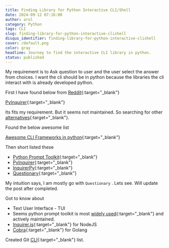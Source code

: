 ```yaml
---
title: Finding Library for Python Interactive CLI/Shell
date: 2024-09-12 07:16:00
author: arul
category: Python
tags: CLI
slug: finding-library-for-python-interactive-clishell
disqus_identifier: finding-library-for-python-interactive-clishell
cover: /default.png
color: gray
headline: Journey to find the interactive CLI library in python.
status: published
---
```

My requirement is to Ask question to user and the user select the answer from choices. I want the cli should be in python because the libraries the cli interact with is already developed python.

First I have found below from [Reddit](https://www.reddit.com/r/learnpython/comments/spphji/recommended_library_for_an_interactive_cli/){:target="_blank"}

[PyInquirer](https://github.com/CITGuru/PyInquirer){:target="_blank"}

Its fits my requirement. But it seems not maintained. So searching for other [alternatives](https://www.google.com/search?q=pyinquirer+alternatives){:target="_blank"}.

Found the below awesome list

[Awesome CLI Frameworks in python](https://github.com/shadawck/awesome-cli-frameworks?tab=readme-ov-file#python){:target="_blank"}

Then short listed these

* [Python Prompt Toolkit](https://github.com/prompt-toolkit/python-prompt-toolkit){:target="_blank"}
* [PyInquirer](https://github.com/CITGuru/PyInquirer){:target="_blank"}
* [InquirerPy](https://github.com/kazhala/InquirerPy){:target="_blank"}
* [Questionary](https://github.com/tmbo/questionary){:target="_blank"}

My intuition says, I am mostly go with `Questionary` . Lets see. Will update the post after completed.

Got to know about

* Text User Interface - TUI
* Seems python prompt toolkit is most [widely used](https://github.com/prompt-toolkit/python-prompt-toolkit/blob/master/PROJECTS.rst){:target="_blank"} and actively maintained.
* [Inquirer.js](https://github.com/SBoudrias/Inquirer.js/){:target="_blank"} for NodeJS
* [Cobra](https://github.com/spf13/cobra){:target="_blank"} for Golang

Created Git [CLI](https://github.com/stars/arulrajnet/lists/cli){:target="_blank"} list.
